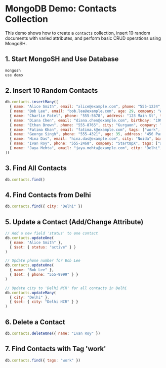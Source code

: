 
# MongoDB Demo: Contacts Collection

This demo shows how to create a `contacts` collection, insert 10 random documents with varied attributes, and perform basic CRUD operations using MongoSH.

## 1. Start MongoSH and Use Database

```sh
mongosh
use demo
```

## 2. Insert 10 Random Contacts

```js
db.contacts.insertMany([
  { name: "Alice Smith", email: "alice@example.com", phone: "555-1234", city: "Delhi" },
  { name: "Bob Lee", email: "bob.lee@example.com", age: 29, company: "Acme Corp" },
  { name: "Charlie Patel", phone: "555-5678", address: "123 Main St", tags: ["friend", "gym"] },
  { name: "Diana Chen", email: "diana.chen@example.com", birthday: "1990-05-12" },
  { name: "Ethan Brown", phone: "555-8765", city: "Gurgaon", company: "Techies" },
  { name: "Fatima Khan", email: "fatima.k@example.com", tags: ["work", "project"] },
  { name: "George Singh", phone: "555-4321", age: 35, address: "456 Park Ave" },
  { name: "Hina Das", email: "hina.das@example.com", city: "Noida", birthday: "1988-11-23" },
  { name: "Ivan Roy", phone: "555-2468", company: "StartUpX", tags: ["startup"] },
  { name: "Jaya Mehta", email: "jaya.mehta@example.com", city: "Delhi", age: 27 }
])
```

## 3. Find All Contacts

```js
db.contacts.find()
```

## 4. Find Contacts from Delhi

```js
db.contacts.find({ city: "Delhi" })
```

## 5. Update a Contact (Add/Change Attribute)

```js
// Add a new field 'status' to one contact
db.contacts.updateOne(
  { name: "Alice Smith" },
  { $set: { status: "active" } }
)

// Update phone number for Bob Lee
db.contacts.updateOne(
  { name: "Bob Lee" },
  { $set: { phone: "555-9999" } }
)

// Update city to 'Delhi NCR' for all contacts in Delhi
db.contacts.updateMany(
  { city: "Delhi" },
  { $set: { city: "Delhi NCR" } }
)
```

## 6. Delete a Contact

```js
db.contacts.deleteOne({ name: "Ivan Roy" })
```

## 7. Find Contacts with Tag 'work'

```js
db.contacts.find({ tags: "work" })
```

